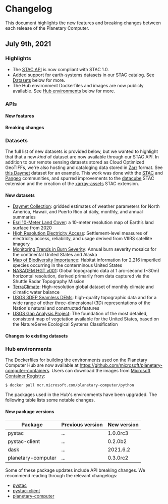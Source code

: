 # Changelog

This document highlights the new features and breaking changes between each release of the Planetary Computer.

## July 9th, 2021

### Highlights

* The [STAC API][stac-api] is now compliant with STAC 1.0. 
* Added support for earth-systems datasets in our STAC catalog. See [Datasets](docs/overview/changelog/#datasets) below for more.
* The Hub environment Dockerfiles and images are now publicly available. See [Hub environments](docs/overview/changelog/#hub-environments) below for more.

### APIs

#### New features

#### Breaking changes

### Datasets

The full list of new datasets is provided below, but we wanted to highlight that that a new *kind* of dataset are now available through our STAC API. In addition to our remote sensing datasets stored as Cloud Optimized GeoTIFFs, we're also hosting and cataloging data stored in [Zarr][zarr] format. See [this Daymet](https://planetarycomputer-staging.microsoft.com/dataset/daymet-monthly-hi) dataset for an example. This work was done with the [STAC](https://stacspec.org/) and [Pangeo](https://pangeo.io/) communities, and spurred improvements to the [datacube](https://github.com/stac-extensions/datacube) STAC extension and the creation of the [xarray-assets](https://github.com/stac-extensions/xarray-assets) STAC extension.

#### New datasets

* [Daymet Collection](https://planetarycomputer-staging.microsoft.com/dataset/group/daymet): gridded estimates of weather parameters for North America, Hawaii, and Puerto Rico at daily, monthly, and annual summaries
* [Esri 10-Meter Land Cover](https://planetarycomputer-staging.microsoft.com/dataset/io-lulc): a 10-meter resolution map of Earth’s land surface from 2020
* [High Resolution Electricity Access](https://planetarycomputer-staging.microsoft.com/dataset/hrea): Settlement-level measures of electricity access, reliability, and usage derived from VIIRS satellite imagery
* [Monitoring Trends in Burn Severity](https://planetarycomputer-staging.microsoft.com/dataset/mtbs): Annual burn severity mosaics for the continental United States and Alaska
* [Map of Biodiversity Importance](https://planetarycomputer-staging.microsoft.com/dataset/mobi): Habitat information for 2,216 imperiled species occurring in the conterminous United States
* [NASADEM HGT v001](https://planetarycomputer-staging.microsoft.com/dataset/nasadem): Global topographic data at 1 arc-second (~30m) horizontal resolution, derived primarily from data captured via the Shuttle Radar Topography Mission
* [TerraClimate](https://planetarycomputer-staging.microsoft.com/dataset/terraclimate): High-resolution global dataset of monthly climate and climatic water balance
* [USGS 3DEP Seamless DEMs](https://planetarycomputer-staging.microsoft.com/dataset/3dep-seamless): high-quality topographic data and for a wide range of other three-dimensional (3D) representations of the Nation's natural and constructed features
* [USGS Gap Analysis Project](https://planetarycomputer-staging.microsoft.com/dataset/gap): The foundation of the most detailed, consistent map of vegetation available for the United States, based on the NatureServe Ecological Systems Classification

#### Changes to existing datasets

### Hub environments

The Dockerfiles for building the environments used on the Planetary Computer Hub are now available at <https://github.com/microsoft/planetary-computer-containers>. Users can download the images from [Microsoft Container Registry](https://github.com/microsoft/ContainerRegistry):

```
$ docker pull mcr.microsoft.com/planetary-computer/python
```

The packages used in the Hub's environments have been upgraded. The following table lists some notable changes.

#### New package versions

Package            | Previous version | New version
------------------ | ---------------- | -----------
pystac             | ...              | 1.0.0rc3
pystac-client      | ...              | 0.2.0b2
dask               | ...              | 2021.6.2
planetary-computer | ...              | 0.3.0rc2

Some of these package updates include API breaking changes. We recommend reading through the relevant changelogs:

* [pystac](https://github.com/stac-utils/pystac/blob/main/CHANGELOG.md)
* [pystac-client](https://github.com/stac-utils/pystac-client/blob/main/CHANGELOG.md)
* [planetary-computer](https://github.com/microsoft/planetary-computer-sdk-for-python/blob/main/CHANGELOG.md)

[catalog]: https://planetarycomputer.microsoft.com/catalog
[stac-api]: https://planetarycomputer.microsoft.com/api/stac/v1
[zarr]: https://zarr.readthedocs.io/en/stable/